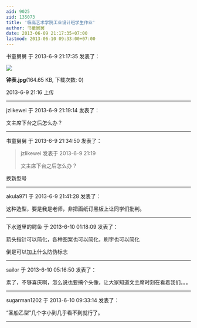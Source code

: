 ```yaml
---
aid: 9025
zid: 135073
title: '临高艺术学院工业设计班学生作业'
author: 书童舅舅
date: 2013-06-09 21:17:35+07:00
lastmod: 2013-06-10 09:33:00+07:00
---
```


书童舅舅 于 2013-6-9 21:17:35 发表了：

![](https://cdn.jsdelivr.net/gh/lzjluzijie/beichao@main/img/211659keivvlg55gilvk5s.jpg)



**钟表.jpg**(164.65 KB, 下载次数: 0)



2013-6-9 21:16 上传

---------

jzlikewei 于 2013-6-9 21:19:14 发表了：

文主席下台之后怎么办？

---------

书童舅舅 于 2013-6-9 21:34:50 发表了：

> jzlikewei 发表于 2013-6-9 21:19
> 
> 文主席下台之后怎么办？



换新型号

---------

akula971 于 2013-6-9 21:41:28 发表了：

这种造型，要是我是老师，非把画纸订黑板上让同学们批判。

---------

下水道里的鳄鱼 于 2013-6-10 01:18:09 发表了：

箭头指针可以简化，各种图案也可以简化，刷字也可以简化

倒是可以加上什么防伪标志

---------

sailor 于 2013-6-10 05:16:50 发表了：

素了，不够喜庆啊，怎么说也要搞个头像，让大家知道文主席时刻在看着我们。。。

---------

sugarman1202 于 2013-6-10 09:33:14 发表了：

“圣船乙型”几个字小到几乎看不到就行了。

---------


